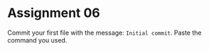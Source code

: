 # Assignment 06

Commit your first file with the message: `Initial commit`. Paste the command you used.
